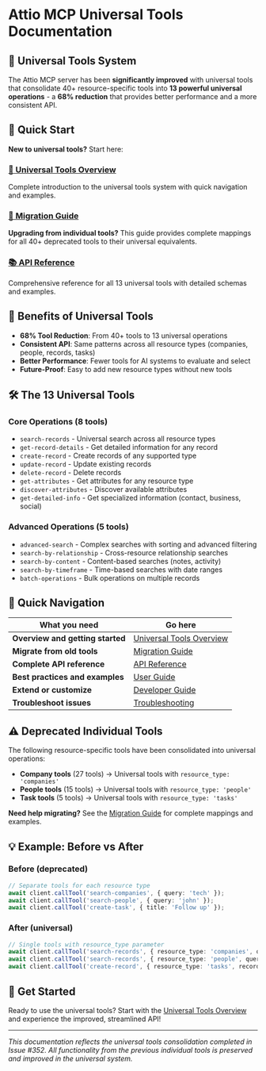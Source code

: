 # Attio MCP Universal Tools Documentation

## 🎯 Universal Tools System

The Attio MCP server has been **significantly improved** with universal tools that consolidate 40+ resource-specific tools into **13 powerful universal operations** - a **68% reduction** that provides better performance and a more consistent API.

## 🚀 Quick Start

**New to universal tools?** Start here:

### [📖 Universal Tools Overview](./universal-tools/README.md)
Complete introduction to the universal tools system with quick navigation and examples.

### [🔄 Migration Guide](./universal-tools/migration-guide.md)
**Upgrading from individual tools?** This guide provides complete mappings for all 40+ deprecated tools to their universal equivalents.

### [📚 API Reference](./universal-tools/api-reference.md)
Comprehensive reference for all 13 universal tools with detailed schemas and examples.

## 🎨 Benefits of Universal Tools

- **68% Tool Reduction**: From 40+ tools to 13 universal operations
- **Consistent API**: Same patterns across all resource types (companies, people, records, tasks)
- **Better Performance**: Fewer tools for AI systems to evaluate and select
- **Future-Proof**: Easy to add new resource types without new tools

## 🛠 The 13 Universal Tools

### Core Operations (8 tools)
- `search-records` - Universal search across all resource types
- `get-record-details` - Get detailed information for any record
- `create-record` - Create records of any supported type
- `update-record` - Update existing records
- `delete-record` - Delete records
- `get-attributes` - Get attributes for any resource type
- `discover-attributes` - Discover available attributes
- `get-detailed-info` - Get specialized information (contact, business, social)

### Advanced Operations (5 tools)
- `advanced-search` - Complex searches with sorting and advanced filtering
- `search-by-relationship` - Cross-resource relationship searches
- `search-by-content` - Content-based searches (notes, activity)
- `search-by-timeframe` - Time-based searches with date ranges
- `batch-operations` - Bulk operations on multiple records

## 🔗 Quick Navigation

| What you need | Go here |
|---------------|---------|
| **Overview and getting started** | [Universal Tools Overview](./universal-tools/README.md) |
| **Migrate from old tools** | [Migration Guide](./universal-tools/migration-guide.md) |
| **Complete API reference** | [API Reference](./universal-tools/api-reference.md) |
| **Best practices and examples** | [User Guide](./universal-tools/user-guide.md) |
| **Extend or customize** | [Developer Guide](./universal-tools/developer-guide.md) |
| **Troubleshoot issues** | [Troubleshooting](./universal-tools/troubleshooting.md) |

## ⚠️ Deprecated Individual Tools

The following resource-specific tools have been consolidated into universal operations:

- **Company tools** (27 tools) → Universal tools with `resource_type: 'companies'`
- **People tools** (15 tools) → Universal tools with `resource_type: 'people'`  
- **Task tools** (5 tools) → Universal tools with `resource_type: 'tasks'`

**Need help migrating?** See the [Migration Guide](./universal-tools/migration-guide.md) for complete mappings and examples.

## 💡 Example: Before vs After

### Before (deprecated)
```typescript
// Separate tools for each resource type
await client.callTool('search-companies', { query: 'tech' });
await client.callTool('search-people', { query: 'john' });
await client.callTool('create-task', { title: 'Follow up' });
```

### After (universal)
```typescript  
// Single tools with resource_type parameter
await client.callTool('search-records', { resource_type: 'companies', query: 'tech' });
await client.callTool('search-records', { resource_type: 'people', query: 'john' });
await client.callTool('create-record', { resource_type: 'tasks', record_data: { title: 'Follow up' } });
```

## 🎉 Get Started

Ready to use the universal tools? Start with the [Universal Tools Overview](./universal-tools/README.md) and experience the improved, streamlined API!

---

*This documentation reflects the universal tools consolidation completed in Issue #352. All functionality from the previous individual tools is preserved and improved in the universal system.*
